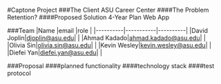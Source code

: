 #Captone Project
###The Client
ASU Career Center
####The Problem
Retention?
####Proposed Solution
4-Year Plan Web App

###Team
|Name      |email      |role      |
|----------|-----------|----------|
|David Joplin|djoplin@asu.edu| |
|Ahmad Kadado|ahmad.kadado@asu.edu| |
|Olivia Sin|olivia.sin@asu.edu| |
|Kevin Wesley|kevin.wesley@asu.edu| |
|Diefei Yan|diefei.yan@asu.edu| |

###Proposal
####planned functionality
####technology stack
####test protocol
